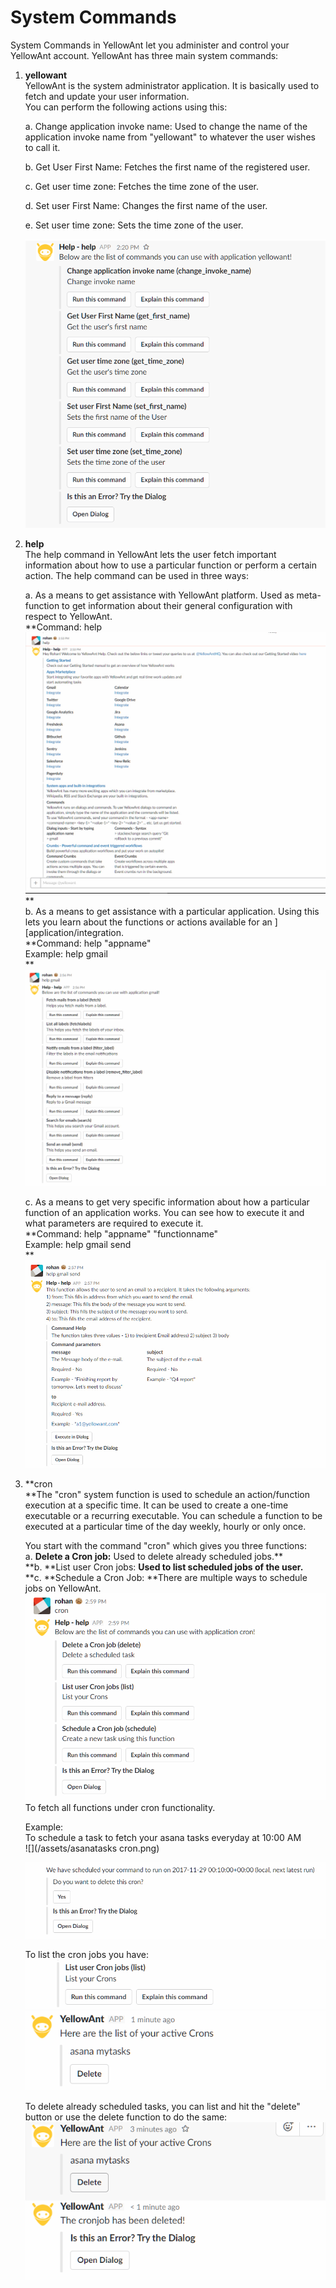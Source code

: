 # System Commands

System Commands in YellowAnt let you administer and control your YellowAnt account. YellowAnt has three main system commands:

1. **yellowant**  
   YellowAnt is the system administrator application. It is basically used to fetch and update your user information.  
   You can perform the following actions using this:

   a. Change application invoke name: Used to change the name of the application invoke name from "yellowant" to whatever the user wishes to call it.

   b. Get User First Name: Fetches the first name of the registered user.

   c. Get user time zone: Fetches the time zone of the user.

   d. Set user First Name: Changes the first name of the user.

   e. Set user time zone: Sets the time zone of the user.

   ![](/assets/yellowantapp.png)

2. **help**  
   The help command in YellowAnt lets the user fetch important information about how to use a particular function or perform a certain action. The help command can be used in three ways:

   a. As a means to get assistance with YellowAnt platform. Used as meta-function to get information about their general configuration with respect to YellowAnt.  
   **Command: help      
   **![](/assets/help.jpg)**      
   **  
   b. As a means to get assistance with a particular application. Using this lets you learn about the functions or actions available for an \]\[application/integration.  
   **Command: help "appname"  
   Example: help gmail      
   **![](/assets/helpappname.jpg)

   c. As a means to get very specific information about how a particular function of an application works. You can see how to execute it and what parameters are required to execute it.  
   **Command: help "appname" "functionname"  
   Example: help gmail send    
   **![](/assets/helpappnamefunctionaname.jpg)

3. **cron    
   **The "cron" system function is used to schedule an action/function execution at a specific time. It can be used to create a one-time executable or a recurring executable. You can schedule a function to be executed at a particular time of the day weekly, hourly or only once.

   You start with the command "cron" which gives you three functions:  
   a. **Delete a Cron job:** Used to delete already scheduled jobs.**    
   **b. **List user Cron jobs: **Used to list scheduled jobs of the user.**    
   **c. **Schedule a Cron Job: **There are multiple ways to schedule jobs on YellowAnt.  
   ![](/assets/cron.png)To fetch all functions under cron functionality.

   Example:  
   To schedule a task to fetch your asana tasks everyday at 10:00 AM  
   ![](/assets/asanatasks cron.png)

   ![](/assets/outmytasks.png)

   To list the cron jobs you have:  
   ![](/assets/listcrons.png)  
   ![](/assets/cronout.png)

   To delete already scheduled tasks, you can list and hit the "delete" button or use the delete function to do the same:  
   ![](/assets/deletecron.png)



